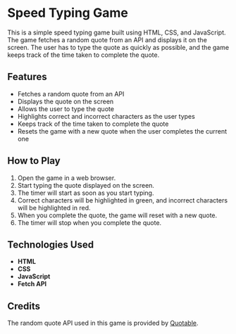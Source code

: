 # Speed Typing Game

This is a simple speed typing game built using HTML, CSS, and JavaScript. The game fetches a random quote from an API and displays it on the screen. The user has to type the quote as quickly as possible, and the game keeps track of the time taken to complete the quote.

## Features

- Fetches a random quote from an API
- Displays the quote on the screen
- Allows the user to type the quote
- Highlights correct and incorrect characters as the user types
- Keeps track of the time taken to complete the quote
- Resets the game with a new quote when the user completes the current one

## How to Play

1. Open the game in a web browser.
2. Start typing the quote displayed on the screen.
3. The timer will start as soon as you start typing.
4. Correct characters will be highlighted in green, and incorrect characters will be highlighted in red.
5. When you complete the quote, the game will reset with a new quote.
6. The timer will stop when you complete the quote.

## Technologies Used

- **HTML**
- **CSS**
- **JavaScript**
- **Fetch API**

## Credits

The random quote API used in this game is provided by [Quotable](https://github.com/lukePeavey/quotable).

